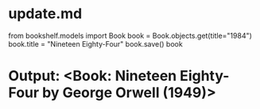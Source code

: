 # update.md

from bookshelf.models import Book
book = Book.objects.get(title="1984")
book.title = "Nineteen Eighty-Four"
book.save()
book
# Output: <Book: Nineteen Eighty-Four by George Orwell (1949)>

